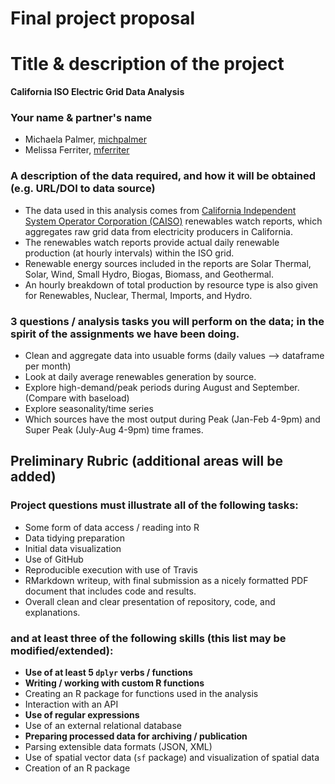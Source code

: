 # Final project proposal

# Title & description of the project
**California ISO Electric Grid Data Analysis**

### Your name & partner's name

- Michaela Palmer, [michpalmer](https://github.com/michpalmer)
- Melissa Ferriter, [mferriter](https://github.com/mferriter)

### A description of the data required, and how it will be obtained (e.g. URL/DOI to data source)

- The data used in this analysis comes from [California Independent System Operator Corporation (CAISO)](http://www.caiso.com/green/renewableswatch.html) renewables watch reports, which aggregates raw grid data from electricity producers in California. 
- The renewables watch reports provide actual daily renewable production  (at hourly intervals) within the ISO grid.
- Renewable energy sources included in the reports are Solar Thermal, Solar, Wind, Small Hydro, Biogas, Biomass, and Geothermal.
- An hourly breakdown of total production by resource type is also given for Renewables, Nuclear, Thermal, Imports, and Hydro. 

### 3 questions / analysis tasks you will perform on the data; in the spirit of the assignments we have been doing.

- Clean and aggregate data into usuable forms (daily values --> dataframe per month)
- Look at daily average renewables generation by source. 
- Explore high-demand/peak periods during August and September. (Compare with baseload)
- Explore seasonality/time series 
- Which sources have the most output during Peak (Jan-Feb 4-9pm) and Super Peak (July-Aug 4-9pm) time frames. 

## Preliminary Rubric (additional areas will be added)

### Project questions must illustrate all of the following tasks:

- Some form of data access / reading into R
- Data tidying preparation
- Initial data visualization
- Use of GitHub
- Reproducible execution with use of Travis
- RMarkdown writeup, with final submission as a nicely formatted PDF document that includes code and results.
- Overall clean and clear presentation of repository, code, and explanations.

### and at least three of the following skills (this list may be modified/extended):

- **Use of at least 5 `dplyr` verbs / functions**
- **Writing / working with custom R functions**
- Creating an R package for functions used in the analysis
- Interaction with an API
- **Use of regular expressions**
- Use of an external relational database
- **Preparing processed data for archiving / publication**
- Parsing extensible data formats (JSON, XML)
- Use of spatial vector data (`sf` package) and visualization of spatial data
- Creation of an R package

